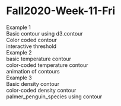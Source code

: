 # Fall2020-Week-11-Fri
Example 1<br>
  Basic contour using d3.contour<br>
  Color coded contour<br>
  interactive threshold<br>
Example 2<br>
  basic temperature contour<br>
  color-coded temperature contour<br>
  animation of contours<br>
Example 3<br>
  Basic density contour<br>
  color-coded density contour<br>
  palmer_penguin_species using contour<br>
